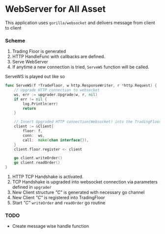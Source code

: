 # WebServer for All Asset

<p>
    
This application uses `gorilla/websocket` 
and delivers message from client to client
    
</p>

### Scheme

<p>

1. Trading Floor is generated
2. HTTP HandleFunc with callbacks are defined.
3. Serve WebServer
4. If anytime a new connection is tried, `ServeWS` function will be called.

ServeWS is played out like so

```go
func ServeWS(f *TradeFloor, w http.ResponseWriter, r *http.Request) {
	// Upgrade HTTP connection to websocket
	ws, err := upgrader.Upgrade(w, r, nil)
	if err != nil {
		log.Println(err)
		return
	}

	// Insert Upgraded HTTP connection(Websocket) into the TradingFloor
	client := &Client{
		floor: f,
		conn:  ws,
		call:  make(chan interface{}),
	}
	client.floor.register <- client

	go client.writeOrder()
	go client.readOrder()
}
```

1. HTTP TCP Handshake is activated.
2. TCP Handshake is upgraded into websocket connection via parameters defined in `upgrader`
3. New Client structure <em>"C"</em>  is generated with necessary go channel
4. New Client <em>"C"</em> is registered into TradingFloor
5. Start <em>"C"</em> `writeOrder` and `readOrder` go routine

</p>

### TODO
<p>

* Create message wise handle function

</p>